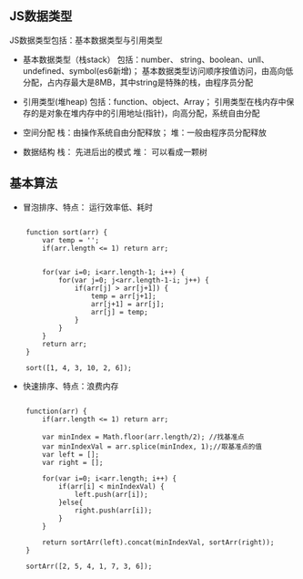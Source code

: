 
## JS数据类型
JS数据类型包括：基本数据类型与引用类型

* 基本数据类型（栈stack）
包括：number、 string、boolean、unll、undefined、symbol(es6新增)；
基本数据类型访问顺序按值访问，由高向低分配，占内存最大是8MB，其中string是特殊的栈，由程序员分配

* 引用类型(堆heap)
包括：function、object、Array；
引用类型在栈内存中保存的是对象在堆内存中的引用地址(指针)，向高分配，系统自由分配

* 空间分配
栈：由操作系统自由分配释放；
堆：一般由程序员分配释放

* 数据结构
栈： 先进后出的模式
堆： 可以看成一颗树


## 基本算法

* 冒泡排序、特点： 运行效率低、耗时

```

	function sort(arr) {
		var temp = '';
		if(arr.length <= 1) return arr;


		for(var i=0; i<arr.length-1; i++) {
			for(var j=0; j<arr.length-1-i; j++) {
				if(arr[j] > arr[j+1]) {
					temp = arr[j+1];
					arr[j+1] = arr[j];
					arr[j] = temp;
				}
			}
		}
		return arr;
	}

	sort([1, 4, 3, 10, 2, 6]);

```



* 快速排序、特点：浪费内存

```

	function(arr) {
		if(arr.length <= 1) return arr;

		var minIndex = Math.floor(arr.length/2); //找基准点
		var minIndexVal = arr.splice(minIndex, 1);//取基准点的值
		var left = [];
		var right = [];

		for(var i=0; i<arr.length; i++) {
			if(arr[i] < minIndexVal) {
				left.push(arr[i]);
			}else{
				right.push(arr[i]);
			}
		}

		return sortArr(left).concat(minIndexVal, sortArr(right));
	}

	sortArr([2, 5, 4, 1, 7, 3, 6]);

```
